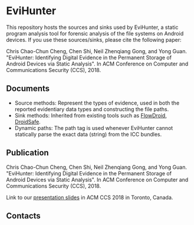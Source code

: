 # EviHunter
This repository hosts the sources and sinks used by EviHunter, a static program analysis tool for forensic analysis of the file systems on Android devices. If you use these sources/sinks, please cite the following paper:

Chris Chao-Chun Cheng, Chen Shi, Neil Zhenqiang Gong, and Yong Guan. "EviHunter: Identifying Digital Evidence in the Permanent Storage of Android Devices via Static Analysis". In ACM Conference on Computer and Communications Security (CCS), 2018.

  ## Documents
  - Source methods: Represent the types of evidence, used in both the reported evidentiary data types and constructing the file paths.
  - Sink methods: Inherited from existing tools such as [FlowDroid](https://github.com/secure-software-engineering/FlowDroid), [DroidSafe](https://github.com/MIT-PAC/droidsafe-src).
  - Dynamic paths: The path tag <intent> is used whenever EviHunter cannot statically parse the exact data (string) from the ICC bundles.
  
  ## Publication
  Chris Chao-Chun Cheng, Chen Shi, Neil Zhenqiang Gong, and Yong Guan. "EviHunter: Identifying Digital Evidence in the Permanent Storage of Android Devices via Static Analysis". In ACM Conference on Computer and Communications Security (CCS), 2018.
  
  Link to our [presentation slides](https://drive.google.com/file/d/1BuVSfVueBKidzo8T1cYBQB9jjR7QJuXH/view?usp=sharing) in ACM CCS 2018 in Toronto, Canada.
  
  ## Contacts
